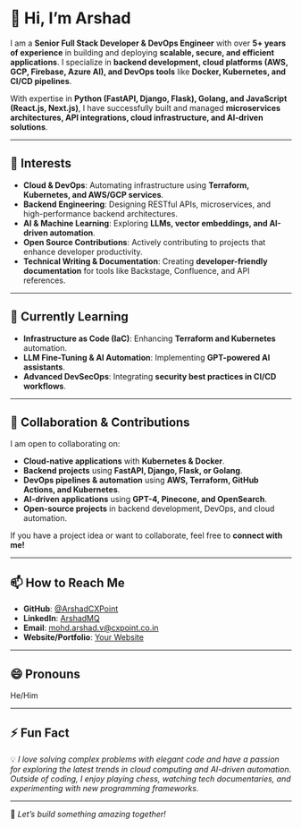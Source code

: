 # 👋 Hi, I’m Arshad

I am a **Senior Full Stack Developer & DevOps Engineer** with over **5+ years of experience** in building and deploying **scalable, secure, and efficient applications**. I specialize in **backend development, cloud platforms (AWS, GCP, Firebase, Azure AI), and DevOps tools** like **Docker, Kubernetes, and CI/CD pipelines**.

With expertise in **Python (FastAPI, Django, Flask), Golang, and JavaScript (React.js, Next.js)**, I have successfully built and managed **microservices architectures, API integrations, cloud infrastructure, and AI-driven solutions**.

---

## 👀 Interests

- **Cloud & DevOps**: Automating infrastructure using **Terraform, Kubernetes, and AWS/GCP services**.
- **Backend Engineering**: Designing RESTful APIs, microservices, and high-performance backend architectures.
- **AI & Machine Learning**: Exploring **LLMs, vector embeddings, and AI-driven automation**.
- **Open Source Contributions**: Actively contributing to projects that enhance developer productivity.
- **Technical Writing & Documentation**: Creating **developer-friendly documentation** for tools like Backstage, Confluence, and API references.

---

## 🌱 Currently Learning

- **Infrastructure as Code (IaC)**: Enhancing **Terraform and Kubernetes** automation.
- **LLM Fine-Tuning & AI Automation**: Implementing **GPT-powered AI assistants**.
- **Advanced DevSecOps**: Integrating **security best practices in CI/CD workflows**.

---

## 💞️ Collaboration & Contributions

I am open to collaborating on:

- **Cloud-native applications** with **Kubernetes & Docker**.
- **Backend projects** using **FastAPI, Django, Flask, or Golang**.
- **DevOps pipelines & automation** using **AWS, Terraform, GitHub Actions, and Kubernetes**.
- **AI-driven applications** using **GPT-4, Pinecone, and OpenSearch**.
- **Open-source projects** in backend development, DevOps, and cloud automation.

If you have a project idea or want to collaborate, feel free to **connect with me!**

---

## 📫 How to Reach Me

- **GitHub**: [@ArshadCXPoint](https://github.com/ArshadCXPoint)
- **LinkedIn**: [ArshadMQ](https://www.linkedin.com/in/marshad001)
- **Email**: mohd.arshad.v@cxpoint.co.in
- **Website/Portfolio**: [Your Website](https://arshadmq.com) 

---

## 😄 Pronouns

He/Him

---

## ⚡ Fun Fact

💡 *I love solving complex problems with elegant code and have a passion for exploring the latest trends in cloud computing and AI-driven automation. Outside of coding, I enjoy playing chess, watching tech documentaries, and experimenting with new programming frameworks.*

---

🚀 *Let’s build something amazing together!*
